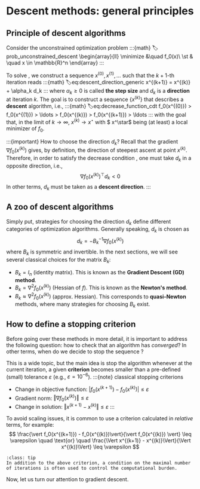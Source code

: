 # Descent methods: general principles


## Principle of descent algorithms
Consider the unconstrained optimization problem
:::{math}
:label:prob_unconstrained_descent
\begin{array}{ll}
\minimize &\quad f_0(x)\\
\st & \quad x \in \mathbb{R}^n
\end{array}
:::

To solve [](#prob_unconstrained_descent), we construct a sequence $x^{(0)}, x^{(1)}, \ldots$ such that the $k+1$-th iteration reads
:::{math}
:label:eq:descent_direction_generic
x^{(k+1)} = x^{(k)} + \alpha_k d_k
:::
where $\alpha_k \geq 0$ is called **the step size** and $d_k$ is a **direction** at iteration $k$.
The goal is to construct a sequence $\lbrace x^{(k)} \rbrace$ that describes a **descent** algorithm, i.e.,
:::{math}
:label:eq:decrease_function_cdt
f_0(x^{(0)}) > f_0(x^{(1)}) > \ldots > f_0(x^{(k)}) > f_0(x^{(k+1)}) > \ldots
:::
with the goal that, in the limit of $k\to \infty$, $x^{(k)} \rightarrow x^\star$ with $ x^\star$ being (at least) a local minimizer of $f_0$.


:::{important} How to choose the direction $d_k$?
Recall that the gradient $\nabla f_0(x^{(k)})$ gives, by definition, the direction of steepest ascent at point $x^{(k)}$. Therefore, in order to satisfy the decrease condition [](#eq:decrease_function_cdt), one must take $d_k$ in a opposite direction, i.e.,
$$
\nabla  f_0(x^{(k)})^\top d_k < 0
$$
In other terms, $d_k$ must be taken as a **descent direction**.
:::

## A zoo of descent algorithms

Simply put, strategies for choosing the direction $d_k$ define different categories of optimization algorithms.
Generally speaking, $d_k$ is chosen as
$$
d_k = -B_k^{-1}\nabla f_0(x^{(k)})
$$
where $B_k$ is symmetric and invertible. In the next sections, we will see several classical choices for the matrix $B_k$:
- $B_k = I_n$ (identity matrix). This is known as the **Gradient Descent (GD) method**.
- $B_k = \nabla^2 f_0(x^{(k)})$ (Hessian of $f$). This is known as the **Newton's method**.
- $B_k \approx \nabla^2 f_0(x^{(k)})$ (approx. Hessian). This corresponds to **quasi-Newton** methods, where many strategies for choosing $B_k$ exist.

## How to define a stopping criterion

Before going over these methods in more detail, it is important to address the following question: how to check that an algorithm has *converged*? In other terms, when do we decide to stop the sequence [](#eq:descent_direction_generic)?

This is a wide topic, but the main idea is stop the algorithm whenever at the current iteration, a given **criterion** becomes smaller than a pre-defined (small) tolerance $\varepsilon$ (e.g., $\varepsilon = 10^{-6}$).
:::{note} classical stopping criterions
- Change in objective function: $\vert f_0(x^{(k+1)}) - f_0(x^{(k)})\vert \leq \varepsilon$
- Gradient norm: $\Vert \nabla f_0(x^{(k)}) \Vert \leq \varepsilon$
- Change in solution: $\Vert x^{(k+1)} - x^{(k)}\Vert \leq \varepsilon$
:::

To avoid scaling issues, it is common to use a criterion calculated in *relative* terms, for example:
$$
\frac{\vert f_0(x^{(k+1)}) - f_0(x^{(k)})\vert}{\vert f_0(x^{(k)}) \vert} \leq \varepsilon
\quad \text{or} \quad
\frac{\Vert x^{(k+1)} - x^{(k)}\Vert}{\Vert x^{(k)}\Vert} \leq \varepsilon
$$

```{admonition}
:class: tip
In addition to the above criterion, a condition on the maximal number of iterations is often used to control the computational burden.
```

Now, let us turn our attention to gradient descent.
